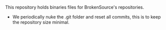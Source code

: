 This repository holds binaries files for BrokenSource's repositories.

- We periodically nuke the .git folder and reset all commits, this is to keep the repository size minimal.
